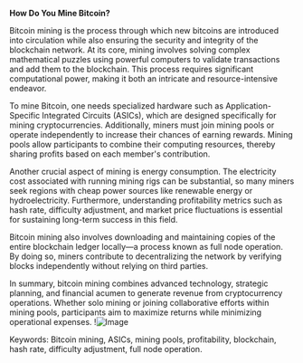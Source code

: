 **How Do You Mine Bitcoin?**

Bitcoin mining is the process through which new bitcoins are introduced into circulation while also ensuring the security and integrity of the blockchain network. At its core, mining involves solving complex mathematical puzzles using powerful computers to validate transactions and add them to the blockchain. This process requires significant computational power, making it both an intricate and resource-intensive endeavor.

To mine Bitcoin, one needs specialized hardware such as Application-Specific Integrated Circuits (ASICs), which are designed specifically for mining cryptocurrencies. Additionally, miners must join mining pools or operate independently to increase their chances of earning rewards. Mining pools allow participants to combine their computing resources, thereby sharing profits based on each member's contribution.

Another crucial aspect of mining is energy consumption. The electricity cost associated with running mining rigs can be substantial, so many miners seek regions with cheap power sources like renewable energy or hydroelectricity. Furthermore, understanding profitability metrics such as hash rate, difficulty adjustment, and market price fluctuations is essential for sustaining long-term success in this field.

Bitcoin mining also involves downloading and maintaining copies of the entire blockchain ledger locally—a process known as full node operation. By doing so, miners contribute to decentralizing the network by verifying blocks independently without relying on third parties.

In summary, bitcoin mining combines advanced technology, strategic planning, and financial acumen to generate revenue from cryptocurrency operations. Whether solo mining or joining collaborative efforts within mining pools, participants aim to maximize returns while minimizing operational expenses. !![Image](https://github.com/user-attachments/assets/3be06921-4469-491d-bd37-5f14c53422b7)

Keywords: Bitcoin mining, ASICs, mining pools, profitability, blockchain, hash rate, difficulty adjustment, full node operation.